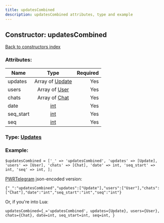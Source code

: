 ```yaml
---
title: updatesCombined
description: updatesCombined attributes, type and example
---
```

## Constructor: updatesCombined  
[Back to constructors index](index.md)



### Attributes:

| Name     |    Type       | Required |
|----------|:-------------:|---------:|
|updates|Array of [Update](../types/Update.md) | Yes|
|users|Array of [User](../types/User.md) | Yes|
|chats|Array of [Chat](../types/Chat.md) | Yes|
|date|[int](../types/int.md) | Yes|
|seq\_start|[int](../types/int.md) | Yes|
|seq|[int](../types/int.md) | Yes|



### Type: [Updates](../types/Updates.md)


### Example:

```
$updatesCombined = ['_' => 'updatesCombined', 'updates' => [Update], 'users' => [User], 'chats' => [Chat], 'date' => int, 'seq_start' => int, 'seq' => int, ];
```  

[PWRTelegram](https://pwrtelegram.xyz) json-encoded version:

```
{"_":"updatesCombined","updates":["Update"],"users":["User"],"chats":["Chat"],"date":"int","seq_start":"int","seq":"int"}
```


Or, if you're into Lua:  


```
updatesCombined={_='updatesCombined', updates={Update}, users={User}, chats={Chat}, date=int, seq_start=int, seq=int, }

```


